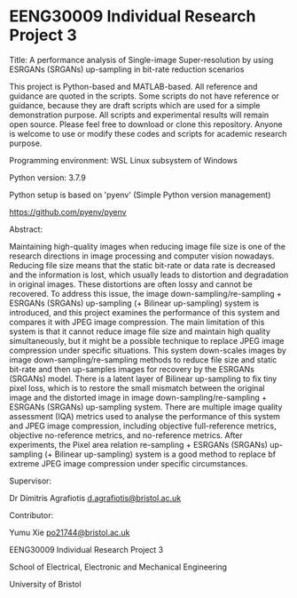 # EENG30009 Individual Research Project 3

Title: A performance analysis of Single-image Super-resolution by using ESRGANs (SRGANs) up-sampling in bit-rate reduction scenarios

This project is Python-based and MATLAB-based. All reference and guidance are quoted in the scripts. Some scripts do not have reference or guidance, because they are draft scripts which are used for a simple demonstration purpose. All scripts and experimental results will remain open source. Please feel free to download or clone this repository. Anyone is welcome to use or modify these codes and scripts for academic research purpose.

Programming environment: WSL Linux subsystem of Windows

Python version: 3.7.9

Python setup is based on 'pyenv' (Simple Python version management)

https://github.com/pyenv/pyenv

Abstract:

Maintaining high-quality images when reducing image file size is one of the research directions in image processing and computer vision nowadays. Reducing file size means that the static bit-rate or data rate is decreased and the information is lost, which usually leads to distortion and degradation in original images. These distortions are often lossy and cannot be recovered. To address this issue, the image down-sampling/re-sampling + ESRGANs (SRGANs) up-sampling (+ Bilinear up-sampling) system is introduced, and this project examines the performance of this system and compares it with JPEG image compression. The main limitation of this system is that it cannot reduce image file size and maintain high quality simultaneously, but it might be a possible technique to replace JPEG image compression under specific situations. This system down-scales images by image down-sampling/re-sampling methods to reduce file size and static bit-rate and then up-samples images for recovery by the ESRGANs (SRGANs) model. There is a latent layer of Bilinear up-sampling to fix tiny pixel loss, which is to restore the small mismatch between the original image and the distorted image in image down-sampling/re-sampling + ESRGANs (SRGANs) up-sampling system. There are multiple image quality assessment (IQA) metrics used to analyse the performance of this system and JPEG image compression, including objective full-reference metrics, objective no-reference metrics, and no-reference metrics. After experiments, the Pixel area relation re-sampling + ESRGANs (SRGANs) up-sampling (+ Bilinear up-sampling) system is a good method to replace bf extreme JPEG image compression under specific circumstances.

Supervisor:

Dr Dimitris Agrafiotis d.agrafiotis@bristol.ac.uk

Contributor:

Yumu Xie po21744@bristol.ac.uk

EENG30009 Individual Research Project 3

School of Electrical, Electronic and Mechanical Engineering

University of Bristol
